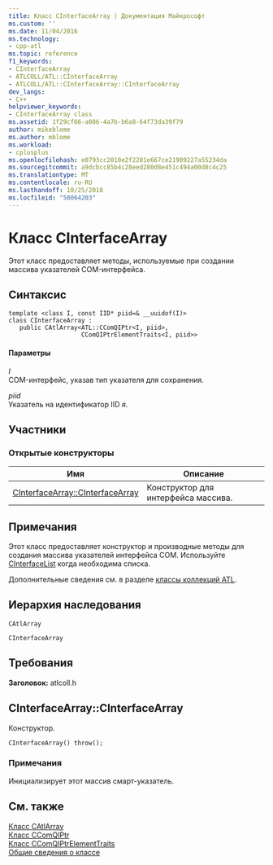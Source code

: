 ```yaml
---
title: Класс CInterfaceArray | Документация Майкрософт
ms.custom: ''
ms.date: 11/04/2016
ms.technology:
- cpp-atl
ms.topic: reference
f1_keywords:
- CInterfaceArray
- ATLCOLL/ATL::CInterfaceArray
- ATLCOLL/ATL::CInterfaceArray::CInterfaceArray
dev_langs:
- C++
helpviewer_keywords:
- CInterfaceArray class
ms.assetid: 1f29cf66-a086-4a7b-b6a8-64f73da39f79
author: mikeblome
ms.author: mblome
ms.workload:
- cplusplus
ms.openlocfilehash: e0793cc2010e2f2281e667ce21909227a55234da
ms.sourcegitcommit: a9dcbcc85b4c28eed280d8e451c494a00d8c4c25
ms.translationtype: MT
ms.contentlocale: ru-RU
ms.lasthandoff: 10/25/2018
ms.locfileid: "50064203"
---
```

# <a name="cinterfacearray-class"></a>Класс CInterfaceArray

Этот класс предоставляет методы, используемые при создании массива указателей COM-интерфейса.

## <a name="syntax"></a>Синтаксис

```
template <class I, const IID* piid=& __uuidof(I)>
class CInterfaceArray :
   public CAtlArray<ATL::CComQIPtr<I, piid>,
                    CComQIPtrElementTraits<I, piid>>
```

#### <a name="parameters"></a>Параметры

*I*<br/>
COM-интерфейс, указав тип указателя для сохранения.

*piid*<br/>
Указатель на идентификатор IID *я*.

## <a name="members"></a>Участники

### <a name="public-constructors"></a>Открытые конструкторы

|Имя|Описание|
|----------|-----------------|
|[CInterfaceArray::CInterfaceArray](#cinterfacearray)|Конструктор для интерфейса массива.|

## <a name="remarks"></a>Примечания

Этот класс предоставляет конструктор и производные методы для создания массива указателей интерфейса СОМ. Используйте [CInterfaceList](../../atl/reference/cinterfacelist-class.md) когда необходима списка.

Дополнительные сведения см. в разделе [классы коллекций ATL](../../atl/atl-collection-classes.md).

## <a name="inheritance-hierarchy"></a>Иерархия наследования

`CAtlArray`

`CInterfaceArray`

## <a name="requirements"></a>Требования

**Заголовок:** atlcoll.h

##  <a name="cinterfacearray"></a>  CInterfaceArray::CInterfaceArray

Конструктор.

```
CInterfaceArray() throw();
```

### <a name="remarks"></a>Примечания

Инициализирует этот массив смарт-указатель.

## <a name="see-also"></a>См. также

[Класс CAtlArray](../../atl/reference/catlarray-class.md)<br/>
[Класс CComQIPtr](../../atl/reference/ccomqiptr-class.md)<br/>
[Класс CComQIPtrElementTraits](../../atl/reference/ccomqiptrelementtraits-class.md)<br/>
[Общие сведения о классе](../../atl/atl-class-overview.md)
